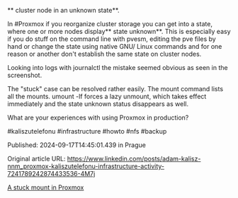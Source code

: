 ** cluster node in an unknown state**.


In #Proxmox if you reorganize cluster storage you can get into a state, where one or more nodes display** state unknown**. This is especially easy if you do stuff on the command line with pvesm, editing the pve files by hand or change the state using native GNU/ Linux commands and for one reason or another don't establish the same state on cluster nodes.


Looking into logs with journalctl the mistake seemed obvious as seen in the screenshot.


The "stuck" case can be resolved rather easily. The mount command lists all the mounts. umount -lf <mount path> forces a lazy unmount, which takes effect immediately and the state unknown status disappears as well.


What are your experiences with using Proxmox in production?


#kaliszutelefonu #infrastructure #howto #nfs #backup


Published: 2024-09-17T14:45:01.439 in Prague

Original article URL: https://www.linkedin.com/posts/adam-kalisz-nnm_proxmox-kaliszutelefonu-infrastructure-activity-7241789242874433536-4M7j

[A stuck mount in Proxmox](./media/proxmox-nfs-stuct-mount.png)
